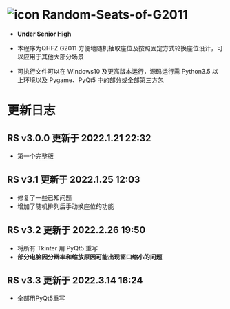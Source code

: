 # ![icon](https://user-images.githubusercontent.com/87631978/158313042-f044767c-878c-454a-8d85-1bd7b63bb52c.png) Random-Seats-of-G2011
- **Under Senior High**
- 本程序为QHFZ G2011 方便地随机抽取座位及按照固定方式轮换座位设计，可以应用于其他大部分场景

- 可执行文件可以在 Windows10 及更高版本运行，源码运行需 Python3.5 以上环境以及 Pygame、PyQt5 中的部分或全部第三方包
# 更新日志
## RS v3.0.0 更新于 2022.1.21 22:32
- 第一个完整版
## RS v3.1 更新于 2022.1.25 12:03
- 修复了一些已知问题
- 增加了随机排列后手动换座位的功能
## RS v3.2 更新于 2022.2.26 19:50
- 将所有 Tkinter 用 PyQt5 重写
- **部分电脑因分辨率和缩放原因可能出现窗口缩小的问题**
## RS v3.3 更新于 2022.3.14 16:24
- 全部用PyQt5重写
